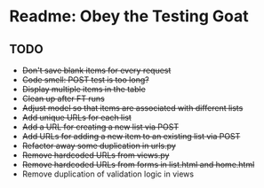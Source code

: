 # Readme: Obey the Testing Goat

## TODO

- <del>Don't save blank items for every request
- <del>Code smell: POST test is too long?
- <del>Display multiple items in the table
- <del>Clean up after FT runs
- <del>Adjust model so that items are associated with different lists
- <deL>Add unique URLs for each list
- <del>Add a URL for creating a new list via POST
- <del>Add URLs for adding a new item to an existing list via POST
- <del>Refactor away some duplication in urls.py
- <del>Remove hardcoded URLs from views.py
- <del>Remove hardcoded URLs from forms in list.html and home.html
- Remove duplication of validation logic in views

